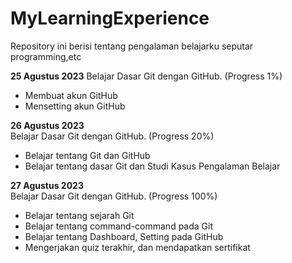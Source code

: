 # MyLearningExperience
Repository ini berisi tentang pengalaman belajarku seputar programming,etc

**25 Agustus 2023**
Belajar Dasar Git dengan GitHub. (Progress 1%)
* Membuat akun GitHub
* Mensetting akun GitHub

**26 Agustus 2023**  
Belajar Dasar Git dengan GitHub. (Progress 20%)
* Belajar tentang Git dan GitHub
* Belajar tentang dasar Git dan Studi Kasus Pengalaman Belajar

**27 Agustus 2023**  
Belajar Dasar Git dengan GitHub. (Progress 100%)
* Belajar tentang sejarah Git
* Belajar tentang command-command pada Git
* Belajar tentang Dashboard, Setting pada GitHub
* Mengerjakan quiz terakhir, dan mendapatkan sertifikat

